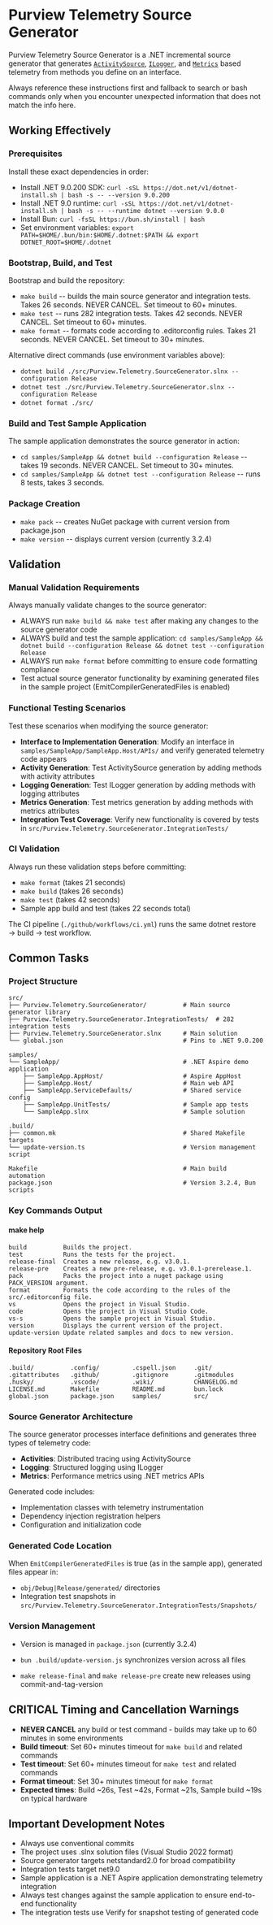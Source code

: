 # Purview Telemetry Source Generator

Purview Telemetry Source Generator is a .NET incremental source generator that generates [`ActivitySource`](https://learn.microsoft.com/en-us/dotnet/api/system.diagnostics.activitysource), [`ILogger`](https://learn.microsoft.com/en-us/dotnet/api/microsoft.extensions.logging.ilogger), and [`Metrics`](https://learn.microsoft.com/en-us/dotnet/api/system.diagnostics.metrics) based telemetry from methods you define on an interface.

Always reference these instructions first and fallback to search or bash commands only when you encounter unexpected information that does not match the info here.

## Working Effectively

### Prerequisites

Install these exact dependencies in order:

- Install .NET 9.0.200 SDK: `curl -sSL https://dot.net/v1/dotnet-install.sh | bash -s -- --version 9.0.200`
- Install .NET 9.0 runtime: `curl -sSL https://dot.net/v1/dotnet-install.sh | bash -s -- --runtime dotnet --version 9.0.0`
- Install Bun: `curl -fsSL https://bun.sh/install | bash`
- Set environment variables: `export PATH=$HOME/.bun/bin:$HOME/.dotnet:$PATH && export DOTNET_ROOT=$HOME/.dotnet`

### Bootstrap, Build, and Test

Bootstrap and build the repository:

- `make build` -- builds the main source generator and integration tests. Takes 26 seconds. NEVER CANCEL. Set timeout to 60+ minutes.
- `make test` -- runs 282 integration tests. Takes 42 seconds. NEVER CANCEL. Set timeout to 60+ minutes.
- `make format` -- formats code according to .editorconfig rules. Takes 21 seconds. NEVER CANCEL. Set timeout to 30+ minutes.

Alternative direct commands (use environment variables above):

- `dotnet build ./src/Purview.Telemetry.SourceGenerator.slnx --configuration Release`
- `dotnet test ./src/Purview.Telemetry.SourceGenerator.slnx --configuration Release`
- `dotnet format ./src/`

### Build and Test Sample Application

The sample application demonstrates the source generator in action:

- `cd samples/SampleApp && dotnet build --configuration Release` -- takes 19 seconds. NEVER CANCEL. Set timeout to 30+ minutes.
- `cd samples/SampleApp && dotnet test --configuration Release` -- runs 8 tests, takes 3 seconds.

### Package Creation

- `make pack` -- creates NuGet package with current version from package.json
- `make version` -- displays current version (currently 3.2.4)

## Validation

### Manual Validation Requirements

Always manually validate changes to the source generator:

- ALWAYS run `make build && make test` after making any changes to the source generator code
- ALWAYS build and test the sample application: `cd samples/SampleApp && dotnet build --configuration Release && dotnet test --configuration Release`
- ALWAYS run `make format` before committing to ensure code formatting compliance
- Test actual source generator functionality by examining generated files in the sample project (EmitCompilerGeneratedFiles is enabled)

### Functional Testing Scenarios

Test these scenarios when modifying the source generator:

- **Interface to Implementation Generation**: Modify an interface in `samples/SampleApp/SampleApp.Host/APIs/` and verify generated telemetry code appears
- **Activity Generation**: Test ActivitySource generation by adding methods with activity attributes
- **Logging Generation**: Test ILogger generation by adding methods with logging attributes  
- **Metrics Generation**: Test metrics generation by adding methods with metrics attributes
- **Integration Test Coverage**: Verify new functionality is covered by tests in `src/Purview.Telemetry.SourceGenerator.IntegrationTests/`

### CI Validation

Always run these validation steps before committing:

- `make format` (takes 21 seconds)
- `make build` (takes 26 seconds)  
- `make test` (takes 42 seconds)
- Sample app build and test (takes 22 seconds total)

The CI pipeline (`./github/workflows/ci.yml`) runs the same dotnet restore → build → test workflow.

## Common Tasks

### Project Structure
```
src/
├── Purview.Telemetry.SourceGenerator/          # Main source generator library
├── Purview.Telemetry.SourceGenerator.IntegrationTests/  # 282 integration tests
├── Purview.Telemetry.SourceGenerator.slnx      # Main solution
└── global.json                                 # Pins to .NET 9.0.200

samples/
└── SampleApp/                                  # .NET Aspire demo application
    ├── SampleApp.AppHost/                      # Aspire AppHost  
    ├── SampleApp.Host/                         # Main web API
    ├── SampleApp.ServiceDefaults/              # Shared service config
    ├── SampleApp.UnitTests/                    # Sample app tests
    └── SampleApp.slnx                          # Sample solution

.build/
├── common.mk                                   # Shared Makefile targets
└── update-version.ts                           # Version management script

Makefile                                        # Main build automation
package.json                                    # Version 3.2.4, Bun scripts
```

### Key Commands Output

#### make help
```
build          Builds the project.
test           Runs the tests for the project.
release-final  Creates a new release, e.g. v3.0.1.
release-pre    Creates a new pre-release, e.g. v3.0.1-prerelease.1.
pack           Packs the project into a nuget package using PACK_VERSION argument.
format         Formats the code according to the rules of the src/.editorconfig file.
vs             Opens the project in Visual Studio.
code           Opens the project in Visual Studio Code.
vs-s           Opens the sample project in Visual Studio.
version        Displays the current version of the project.
update-version Update related samples and docs to new version.
```

#### Repository Root Files
```
.build/          .config/         .cspell.json     .git/            
.gitattributes   .github/         .gitignore       .gitmodules      
.husky/          .vscode/         .wiki/           CHANGELOG.md     
LICENSE.md       Makefile         README.md        bun.lock         
global.json      package.json     samples/         src/
```

### Source Generator Architecture

The source generator processes interface definitions and generates three types of telemetry code:

- **Activities**: Distributed tracing using ActivitySource
- **Logging**: Structured logging using ILogger
- **Metrics**: Performance metrics using .NET metrics APIs

Generated code includes:

- Implementation classes with telemetry instrumentation
- Dependency injection registration helpers
- Configuration and initialization code

### Generated Code Location

When `EmitCompilerGeneratedFiles` is true (as in the sample app), generated files appear in:

- `obj/Debug|Release/generated/` directories
- Integration test snapshots in `src/Purview.Telemetry.SourceGenerator.IntegrationTests/Snapshots/`

### Version Management

- Version is managed in `package.json` (currently 3.2.4)

- `bun .build/update-version.js` synchronizes version across all files
- `make release-final` and `make release-pre` create new releases using commit-and-tag-version

## CRITICAL Timing and Cancellation Warnings

- **NEVER CANCEL** any build or test command - builds may take up to 60 minutes in some environments
- **Build timeout**: Set 60+ minutes timeout for `make build` and related commands
- **Test timeout**: Set 60+ minutes timeout for `make test` and related commands  
- **Format timeout**: Set 30+ minutes timeout for `make format`
- **Expected times**: Build ~26s, Test ~42s, Format ~21s, Sample build ~19s on typical hardware

## Important Development Notes

- Always use conventional commits
- The project uses .slnx solution files (Visual Studio 2022 format)
- Source generator targets netstandard2.0 for broad compatibility
- Integration tests target net9.0
- Sample application is a .NET Aspire application demonstrating telemetry integration
- Always test changes against the sample application to ensure end-to-end functionality
- The integration tests use Verify for snapshot testing of generated code
